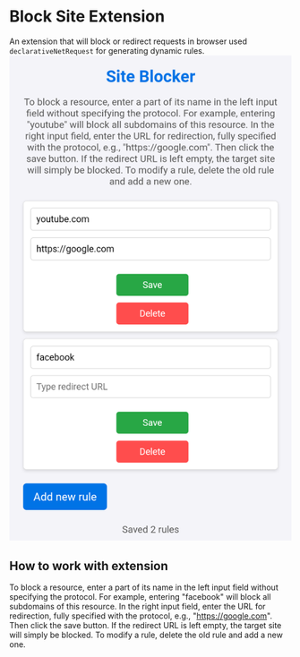 # Block Site Extension
An extension that will block or redirect requests in browser used `declarativeNetRequest` for generating dynamic rules.
![blocker.png](/images/blocker.png "blocker")
## How to work with extension
To block a resource, enter a part of its name in the left input field without specifying the protocol. For example, entering "facebook" will block all subdomains of this resource. In the right input field, enter the URL for redirection, fully specified with the protocol, e.g., "https://google.com". Then click the save button. If the redirect URL is left empty, the target site will simply be blocked. To modify a rule, delete the old rule and add a new one.